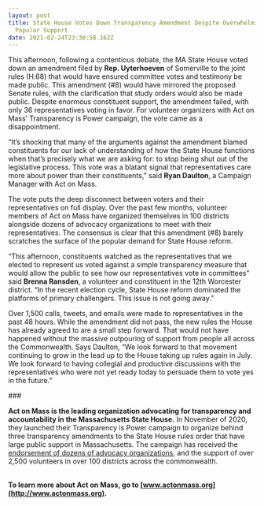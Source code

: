 ```yaml
---
layout: post
title: State House Votes Down Transparency Amendment Despite Overwhelming
  Popular Support
date: 2021-02-24T23:30:58.162Z
---
```

This afternoon, following a contentious debate, the MA State House voted down an amendment filed by **Rep. Uyterhoeven** of Somerville to the joint rules (H.68) that would have ensured committee votes and testimony be made public. This amendment (#8) would have mirrored the proposed Senate rules, with the clarification that study orders would also be made public. Despite enormous constituent support, the amendment failed, with only 36 representatives voting in favor. For volunteer organizers with Act on Mass’ Transparency is Power campaign, the vote came as a disappointment.



“It’s shocking that many of the arguments against the amendment blamed constituents for our lack of understanding of how the State House functions when that’s precisely what we are asking for: to stop being shut out of the legislative process. This vote was a blatant signal that representatives care more about power than their constituents,” said **Ryan Daulton**, a Campaign Manager with Act on Mass. 



The vote puts the deep disconnect between voters and their representatives on full display. Over the past few months, volunteer members of Act on Mass have organized themselves in 100 districts alongside dozens of advocacy organizations to meet with their representatives. The consensus is clear that this amendment (#8) barely scratches the surface of the popular demand for State House reform.



“This afternoon, constituents watched as the representatives that we elected to represent us voted against a simple transparency measure that would allow the public to see how our representatives vote in committees” said **Brenna Ransden**, a volunteer and constituent in the 12th Worcester district. “In the recent election cycle, State House reform dominated the platforms of primary challengers. This issue is not going away.”



Over 1,500 calls, tweets, and emails were made to representatives in the past 48 hours. While the amendment did not pass, the new rules the House has already agreed to are a small step forward. That would not have happened without the massive outpouring of support from people all across the Commonwealth. Says Daulton, “We look forward to that movement continuing to grow in the lead up to the House taking up rules again in July. We look forward to having collegial and productive discussions with the representatives who were not yet ready today to persuade them to vote yes in the future.”

\###



**Act on Mass is the leading organization advocating for transparency and accountability in the Massachusetts State House.** In November of 2020, they launched their Transparency is Power campaign to organize behind three transparency amendments to the State House rules order that have large public support in Massachusetts. The campaign has received the [endorsement of dozens of advocacy organizations](https://actonmass.org/the-campaign/), and the support of over 2,500 volunteers in over 100 districts across the commonwealth. 

**\
To learn more about Act on Mass, go to [www.actonmass.org](http://www.actonmass.org).**